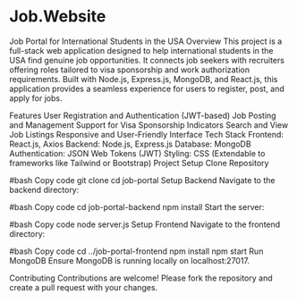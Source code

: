 # Job.Website
Job Portal for International Students in the USA 
Overview
This project is a full-stack web application designed to help international students in the USA find genuine job opportunities. It connects job seekers with recruiters offering roles tailored to visa sponsorship and work authorization requirements. Built with Node.js, Express.js, MongoDB, and React.js, this application provides a seamless experience for users to register, post, and apply for jobs.

Features
User Registration and Authentication (JWT-based)
Job Posting and Management
Support for Visa Sponsorship Indicators
Search and View Job Listings
Responsive and User-Friendly Interface
Tech Stack
Frontend: React.js, Axios
Backend: Node.js, Express.js
Database: MongoDB
Authentication: JSON Web Tokens (JWT)
Styling: CSS (Extendable to frameworks like Tailwind or Bootstrap)
Project Setup
Clone Repository

#bash
Copy code
git clone 
cd job-portal
Setup Backend
Navigate to the backend directory:

#bash
Copy code
cd job-portal-backend
npm install
Start the server:

#bash
Copy code
node server.js
Setup Frontend
Navigate to the frontend directory:

#bash
Copy code
cd ../job-portal-frontend
npm install
npm start
Run MongoDB
Ensure MongoDB is running locally on localhost:27017.

Contributing
Contributions are welcome! Please fork the repository and create a pull request with your changes.
